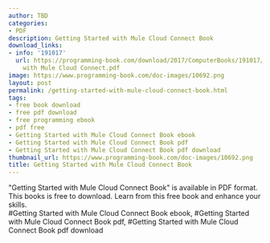 ```yaml
---
author: TBD
categories:
- PDF
description: Getting Started with Mule Cloud Connect Book
download_links:
- info: '191017'
  url: https://programming-book.com/download/2017/ComputerBooks/191017/Getting Started
    with Mule Cloud Connect.pdf
image: https://www.programming-book.com/doc-images/10692.png
layout: post
permalink: /getting-started-with-mule-cloud-connect-book.html
tags:
- free book download
- free pdf download
- free programming ebook
- pdf free
- Getting Started with Mule Cloud Connect Book ebook
- Getting Started with Mule Cloud Connect Book pdf
- Getting Started with Mule Cloud Connect Book pdf download
thumbnail_url: https://www.programming-book.com/doc-images/10692.png
title: Getting Started with Mule Cloud Connect Book
---
```


 
<div class="item-desc text-justify">
  "Getting Started with Mule Cloud Connect Book" is available in PDF format. This books is free to download. Learn from this free book and enhance your skills.
  <br>
  #Getting Started with Mule Cloud Connect Book ebook, #Getting Started with Mule Cloud Connect Book pdf, #Getting Started with Mule Cloud Connect Book pdf download
</div>